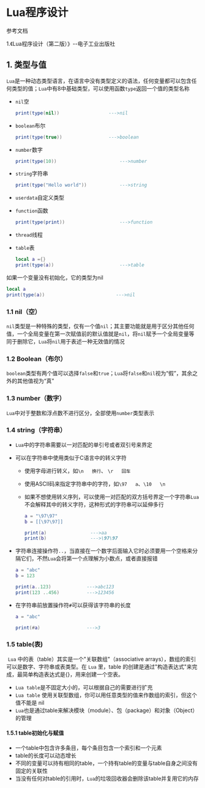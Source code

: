 # Lua程序设计

参考文档

1.《Lua程序设计（第二版）》--电子工业出版社



## 1. 类型与值

`Lua`是一种动态类型语言，在语言中没有类型定义的语法，任何变量都可以包含任何类型的值；`Lua`中有8中基础类型，可以使用函数`type`返回一个值的类型名称

* `nil`空

  ```lua
  print(type(nil))					--->nil
  ```
  
* `boolean`布尔

  ```lua
  print(type(true))					--->boolean
  ```
  
* `number`数字

  ```lua
  print(type(10))						--->number
  ```
  
* `string`字符串

  ```lua
  print(type("Hello world"))			--->string
  ```
  
* `userdata`自定义类型

* `function`函数

  ```lua
  print(type(print))					--->function
  ```
  
* `thread`线程

* `table`表

  ```lua
  local a ={}
  print(type(a))						--->table
  ```

如果一个变量没有初始化，它的类型为nil

```lua
local a
print(type(a))							--->nil
```



### 1.1 nil（空）

​	`nil`类型是一种特殊的类型，仅有一个值`nil`；其主要功能就是用于区分其他任何值，一个全局变量在第一次赋值前的默认值就是`nil`，将`nil`赋予一个全局变量等同于删除它，`Lua`将`nil`用于表述一种无效值的情况



### 1.2 Boolean（布尔）

​	`boolean`类型有两个值可以选择`false`和`true`；`Lua`将`false`和`nil`视为“假”，其余之外的其他值视为“真”



### 1.3 number（数字）

​	`Lua`中对于整数和浮点数不进行区分，全部使用`number`类型表示



### 1.4 string（字符串）

* `Lua`中的字符串需要以一对匹配的单引号或者双引号来界定

* 可以在字符串中使用类似于C语言中的转义字符

  * 使用字母进行转义，如`\n   换行`、 `\r   回车`

  * 使用ASCII码来指定字符串中的字符，如`\97   a`、`\10   \n`

  * 如果不想使用转义序列，可以使用一对匹配的双方括号界定一个字符串`Lua`不会解释其中的转义字符，这种形式的字符串可以延伸多行

    ```lua
    a = "\97\97"
    b = [[\97\97]]
    
    print(a)				--->aa
    print(b)				--->\97\97
    ```

* 字符串连接操作符`..`，当直接在一个数字后面输入它时必须要用一个空格来分隔它们，不然`Lua`会将第一个点理解为小数点，或者直接报错

  ```lua
  a = "abc"
  b = 123
  
  print(a..123)				--->abc123
  print(123 ..456)			--->123456
  ```

* 在字符串前放置操作符`#`可以获得该字符串的长度

  ```lua
  a = "abc"
  
  print(#a)					--->3
  ```



### 1.5 table(表)

​	`Lua` 中的表（table）其实是一个"关联数组"（associative arrays），数组的索引可以是数字、字符串或表类型。在 `Lua` 里，table 的创建是通过"构造表达式"来完成，最简单构造表达式是{}，用来创建一个空表。

* `Lua table`是不固定大小的，可以根据自己的需要进行扩充
* `Lua table` 使用关联型数组，你可以用任意类型的值来作数组的索引，但这个值不能是 nil
* `Lua`也是通过table来解决模块（module）、包（package）和对象（Object）的管理

#### 1.5.1 table初始化与赋值

* 一个table中包含许多条目，每个条目包含一个索引和一个元素
* table的长度可以动态增长
* 不同的变量可以持有相同的table，一个持有table的变量与table自身之间没有固定的关联性
* 当没有任何对table的引用时，`Lua`的垃圾回收器会删除该table并复用它的内存

